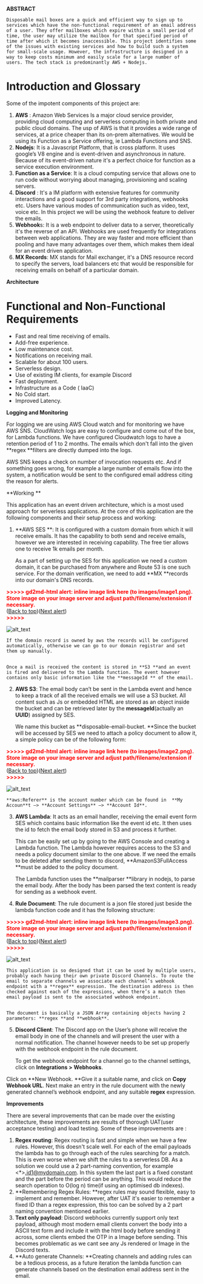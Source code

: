 

**ABSTRACT**


```
Disposable mail boxes are a quick and efficient way to sign up to services which have the non-functional requirement of an email address of a user. They offer mailboxes which expire within a small period of time, the user may utilize the mailbox for that specified period of time after which it becomes inaccessible. This project identifies some of the issues with existing services and how to build such a system for small-scale usage. However, the infrastructure is designed in a way to keep costs minimum and easily scale for a large number of users. The tech stack is predominantly AWS + Nodejs.

```



# Introduction and Glossary

Some of the impotent components of this project are:



1. **AWS** : Amazon Web Services Is a major  cloud service provider, providing cloud computing and serverless computing in both private and public cloud domains. The usp of AWS is that it provides a wide range of services, at a price cheaper than its on-prem alternatives. We would be using its  Function as a Service offering, ie Lambda Functions and SNS.
2. **Nodejs**: It is a Javascript Platform, that is cross platform. It uses google’s V8 engine and is event-driven and asynchronous in nature. Because of its event-driven nature it's a perfect choice for function as a service execution environment.
3. **Function as a Service**:  It is a cloud computing service that allows one to run code without worrying about managing, provisioning and scaling servers.
4. **Discord** : It's a IM platform with extensive features for community interactions and a good support for 3rd party integrations, webhooks etc. Users have various modes of communication such as video, text, voice etc. In this project we will be using the webhook feature to deliver the emails.
5. **Webhook**s: It is a web endpoint to deliver data to a server, theoretically it's the reverse of an API. Webhooks are used frequently for integrations between web applications. They are way faster and more efficient than pooling and have many advantages over them, which makes them ideal for an event driven application.
6. **MX Records**: MX stands for Mail exchanger, it's a DNS resource record to specify the servers, load balancers etc that would be responsible for receiving emails on behalf of a particular domain.

**Architecture**


# Functional and Non-Functional Requirements



* Fast and real time receiving of emails.
* Add-free experience.
* Low maintenance cost.
* Notifications on receiving mail.
* Scalable for about 100 users.
* Serverless design.
* Use of existing IM clients, for example Discord
* Fast deployment.
* Infrastructure as a Code ( IaaC)
* No Cold start.
* Improved Latency.

**Logging and Monitoring**

For logging we are using AWS Cloud watch and for monitoring we have AWS SNS. CloudWatch logs are easy to configure and come out of the box, for Lambda functions. We have configured Cloudwatch logs to have a retention period of 1 to 2 months. The emails which don't fall into the given **regex **filters are directly dumped into the logs.

AWS SNS keeps a check on number of invocation requests etc. And if something goes wrong, for example a large number of emails flow into the system, a notification would be sent to the configured email address citing the reason for alerts.

**Working **

This application has an event driven architecture, which is a most used approach for serverless applications. At the core of this application are the following components and their setup process and working:



1. **AWS SES **: It is configured with a custom domain from which it will receive emails. It has the capability to both send and receive emails, however we are interested in receiving capability. The free tier allows one to receive 1k emails per month.

    As a part of setting up the SES for this application we need a custom domain, it can be purchased from anywhere and Route 53 is one such service. For the domain verification, we need to add **MX **records into our domain's DNS records. 


    

<p id="gdcalert1" ><span style="color: red; font-weight: bold">>>>>>  gd2md-html alert: inline image link here (to images/image1.png). Store image on your image server and adjust path/filename/extension if necessary. </span><br>(<a href="#">Back to top</a>)(<a href="#gdcalert2">Next alert</a>)<br><span style="color: red; font-weight: bold">>>>>> </span></p>


![alt_text](images/image1.png "image_tooltip")



    If the domain record is owned by aws the records will be configured automatically, otherwise we can go to our domain registrar and set them up manually.


    Once a mail is received the content is stored in **S3 **and an event is fired and delivered to the Lambda function. The event however contains only basic information like the **messageId ** of the email.

2. **AWS S3**: The email body can’t be sent in the Lambda event and hence to keep a track of all the received emails we will use a S3 bucket. All content such as Js or embedded HTML are stored as an object inside the bucket and can be retrieved later by the **messageId**(actually an **UUID**) assigned by SES. 

    We name this bucket as **disposable-email-bucket. **Since the bucket will be accessed by SES we need to attach a policy document to allow it, a simple policy can be of the following form:


    

<p id="gdcalert2" ><span style="color: red; font-weight: bold">>>>>>  gd2md-html alert: inline image link here (to images/image2.png). Store image on your image server and adjust path/filename/extension if necessary. </span><br>(<a href="#">Back to top</a>)(<a href="#gdcalert3">Next alert</a>)<br><span style="color: red; font-weight: bold">>>>>> </span></p>


![alt_text](images/image2.png "image_tooltip")



    **aws:Referer** is the account number which can be found in  **My Accoun**t –> **Account Settings** –> **Account Id**.

3. **AWS Lambda**: It acts as an email handler, receiving the email  event form SES which contains basic information like the event id etc. It then uses the id to fetch the email body stored in S3 and process it further.

    This can be easily set up by going to the AWS Console and creating a Lambda function. The Lambda however requires access to the S3 and needs a policy document similar to the one above. If we need the emails to be deleted after sending them to discord, **AmazonS3FullAccess **must be added to the policy document.


    The Lambda function uses the **mailparser **library in nodejs, to parse the email body. After the body has been parsed the text content is ready for sending as a webhook event.

4. **Rule Document**: The rule document is a json file stored just beside the lambda function code and it has the following structure:

    

<p id="gdcalert3" ><span style="color: red; font-weight: bold">>>>>>  gd2md-html alert: inline image link here (to images/image3.png). Store image on your image server and adjust path/filename/extension if necessary. </span><br>(<a href="#">Back to top</a>)(<a href="#gdcalert4">Next alert</a>)<br><span style="color: red; font-weight: bold">>>>>> </span></p>


![alt_text](images/image3.png "image_tooltip")



    This application is so designed that it can be used by multiple users, probably each having their own private Discord Channels. To route the email to separate channels we associate each channel’s webhook endpoint with a **regex** expression. The destination address is then checked against each of the expressions, when there’s a match then email payload is sent to the associated webhook endpoint.


    The document is basically a JSON Array containing objects having 2 parameters: **regex **and **webhook**.

5. **Discord Client**: The Discord app on the User’s phone will receive the email body in one of the channels and will present the user with a normal notification. The channel however needs to be set up properly with the webhook endpoint in the rule document.

    To get the webhook endpoint for a channel go to the channel settings, click on **Integrations >** **Webhooks**. 

Click on **New Webhook. **Give it a suitable name, and click on **Copy Webhook URL**. Next make an entry in the rule document with the newly generated channel’s webhook endpoint, and any suitable **regex** expression. 

**Improvements**

There are several improvements that can be made over the existing architecture, these improvements are results of thorough UAT(user acceptance testing) and load testing. Some of these improvements are :



1. **Regex routing**: Regex routing is fast and simple when we have a few rules. However, this doesn't scale well. For each of the email payloads the lambda has to go through each of the rules searching for a match. This is even worse when we shift the rules to a serverless DB. As a solution we could use a 2 part-naming convention, for example &lt;*>[.id1@mydomain.com](mailto:.id1@mydomain.com). In this system the last part is a fixed constant and the part before the period can be anything. This would reduce the search operation to O(log n) time(if using an optimised db indexes).
2. **Remembering Regex Rules: **regex rules may sound flexible, easy to implement and remember. However, after UAT it's easier to remember a fixed ID than a regex expression, this too can be solved by a 2 part naming convention mentioned earlier.
3. **Text only payload**: Discord webhooks currently support only text payload, although most modern email clients convert the body into a ASCII text form and include it with the html body before sending it across, some clients embed the OTP in a Image before sending. This becomes problematic as we cant see any Js rendered or Image in the Discord texts.
4. **Auto generate Channels: **Creating channels and adding rules can be a tedious process, as a future iteration the lambda function can generate channels based on the destination email address sent in the email.
